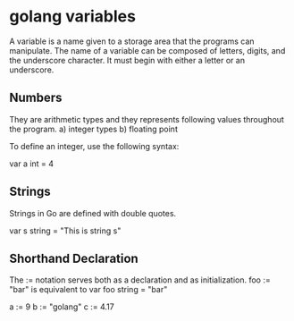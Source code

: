 # golang variables

A variable is a name given to a storage area that the programs can manipulate. The name of a variable can be composed of letters, digits, and the underscore character.
It must begin with either a letter or an underscore.

## Numbers

They are arithmetic types and they represents following values throughout the program. a) integer types b) floating point

To define an integer, use the following syntax:

var a int = 4

## Strings

Strings in Go are defined with double quotes.

var s string = "This is string s"

## Shorthand Declaration

The := notation serves both as a declaration and as initialization. foo := "bar" is equivalent to var foo string = "bar"

a := 9
b := "golang"
c := 4.17
